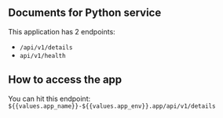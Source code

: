 ## Documents for Python service

This application has 2 endpoints:
- `/api/v1/details`
- `api/v1/health`

## How to access the app
You can hit this endpoint: `${{values.app_name}}-${{values.app_env}}.app/api/v1/details`
